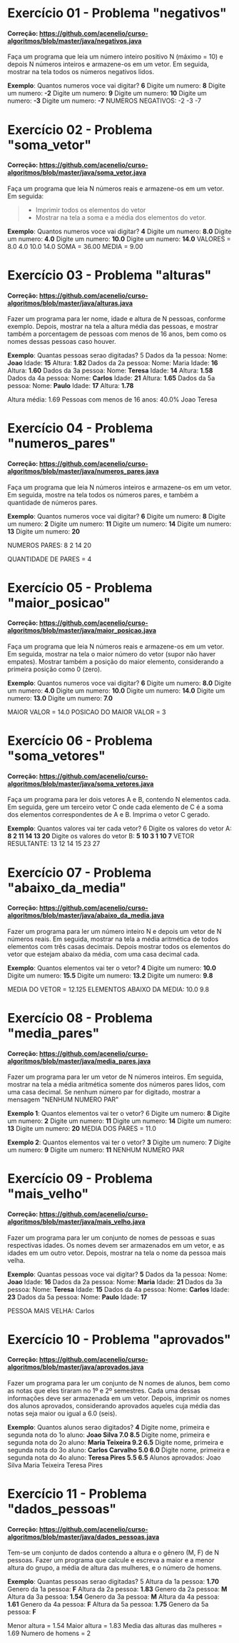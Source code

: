 
# Exercício 01 - Problema "negativos"
####  Correção: https://github.com/acenelio/curso-algoritmos/blob/master/java/negativos.java

Faça um programa que leia um número inteiro positivo N (máximo = 10) e depois N números inteiros e armazene-os em um vetor. Em seguida, mostrar na tela todos os números negativos lidos.

**Exemplo**: 
Quantos numeros voce vai digitar? **6** 
Digite um numero: **8** 
Digite um numero: **-2** 
Digite um numero: **9** 
Digite um numero: **10** 
Digite um numero: **-3** 
Digite um numero: **-7** 
NUMEROS NEGATIVOS: 
-2 
-3 
-7

# Exercício 02 - Problema "soma_vetor"
####  Correção: https://github.com/acenelio/curso-algoritmos/blob/master/java/soma_vetor.java

Faça um programa que leia N números reais e armazene-os em um vetor. Em seguida: 
> - Imprimir todos os elementos do vetor 
> - Mostrar na tela a soma e a média dos elementos do vetor.

**Exemplo**: 
Quantos numeros voce vai digitar? **4** 
Digite um numero: **8.0**
Digite um numero: **4.0** 
Digite um numero: **10.0**
Digite um numero: **14.0** 
VALORES = 8.0 4.0 10.0 14.0 
SOMA = 36.00 
MEDIA = 9.00

# Exercício 03 - Problema "alturas"
####  Correção: https://github.com/acenelio/curso-algoritmos/blob/master/java/alturas.java


Fazer um programa para ler nome, idade e altura de N pessoas, conforme exemplo. Depois, mostrar na tela a altura média das pessoas, e mostrar também a porcentagem de pessoas com menos de 16 anos, bem como os nomes dessas pessoas caso houver.

**Exemplo**: 
Quantas pessoas serao digitadas? 5 
Dados da 1a pessoa: 
Nome: **Joao** 
Idade: **15** 
Altura: **1.82** 
Dados da 2a pessoa: 
Nome: Maria Idade: **16** 
Altura: **1.60** 
Dados da 3a pessoa: 
Nome: **Teresa** 
Idade: **14** 
Altura: **1.58** 
Dados da 4a pessoa: 
Nome: **Carlos**
Idade: **21** 
Altura: **1.65** 
Dados da 5a pessoa: 
Nome: **Paulo**
Idade: **17** 
Altura: **1.78** 

Altura média: 1.69 
Pessoas com menos de 16 anos: 40.0% 
Joao 
Teresa

# Exercício 04 - Problema "numeros_pares"
####  Correção: https://github.com/acenelio/curso-algoritmos/blob/master/java/numeros_pares.java


Faça um programa que leia N números inteiros e armazene-os em um vetor. Em seguida, mostre na tela todos os números pares, e também a quantidade de números pares.

**Exemplo**: 
Quantos numeros voce vai digitar? **6** 
Digite um numero: **8** 
Digite um numero: **2** 
Digite um numero: **11**
Digite um numero: **14** 
Digite um numero: **13** 
Digite um numero: **20** 

NUMEROS PARES: 
8 2 14 20 

QUANTIDADE DE PARES = 4

# Exercício 05 - Problema "maior_posicao"
####  Correção: https://github.com/acenelio/curso-algoritmos/blob/master/java/maior_posicao.java


Faça um programa que leia N números reais e armazene-os em um vetor. Em seguida, mostrar na tela o maior número do vetor (supor não haver empates). Mostrar também a posição do maior elemento, considerando a primeira posição como 0 (zero).

**Exemplo**: 
Quantos numeros voce vai digitar? **6** 
Digite um numero: **8.0** 
Digite um numero: **4.0** 
Digite um numero: **10.0** 
Digite um numero: **14.0** 
Digite um numero: **13.0** 
Digite um numero: **7.0** 

MAIOR VALOR = 14.0 
POSICAO DO MAIOR VALOR = 3

# Exercício 06 - Problema "soma_vetores"
####  Correção: https://github.com/acenelio/curso-algoritmos/blob/master/java/soma_vetores.java


Faça um programa para ler dois vetores A e B, contendo N elementos cada. Em seguida, gere um terceiro vetor C onde cada elemento de C é a soma dos elementos correspondentes de A e B. Imprima o vetor C gerado.

**Exemplo**: 
Quantos valores vai ter cada vetor? 6 
Digite os valores do vetor A: 
**8 
2 
11 
14 
13 
20** 
Digite os valores do vetor B: 
**5 
10 
3 
1 
10 
7** 
VETOR RESULTANTE: 
13 
12 
14 
15 
23 
27

# Exercício 07 - Problema "abaixo_da_media"
####  Correção: https://github.com/acenelio/curso-algoritmos/blob/master/java/abaixo_da_media.java


Fazer um programa para ler um número inteiro N e depois um vetor de N números reais. Em seguida, mostrar na tela a média aritmética de todos elementos com três casas decimais. Depois mostrar todos os elementos do vetor que estejam abaixo da média, com uma casa decimal cada.

**Exemplo**: 
Quantos elementos vai ter o vetor? **4** 
Digite um numero: **10.0** 
Digite um numero: **15.5** 
Digite um numero: **13.2** 
Digite um numero: **9.8** 

MEDIA DO VETOR = 12.125
ELEMENTOS ABAIXO DA MEDIA: 
10.0 
9.8

# Exercício 08 - Problema "media_pares"
####  Correção: https://github.com/acenelio/curso-algoritmos/blob/master/java/media_pares.java


Fazer um programa para ler um vetor de N números inteiros. Em seguida, mostrar na tela a média aritmética somente dos números pares lidos, com uma casa decimal. Se nenhum número par for digitado, mostrar a mensagem "NENHUM NUMERO PAR"

**Exemplo 1**: 
Quantos elementos vai ter o vetor? 6 
Digite um numero: **8** 
Digite um numero: **2** 
Digite um numero: **11** 
Digite um numero: **14** 
Digite um numero: **13** 
Digite um numero: **20** 
MEDIA DOS PARES = 11.0

**Exemplo 2**: 
Quantos elementos vai ter o vetor? **3** 
Digite um numero: **7** 
Digite um numero: **9** 
Digite um numero: **11** 
NENHUM NUMERO PAR

# Exercício 09 - Problema "mais_velho"
####  Correção: https://github.com/acenelio/curso-algoritmos/blob/master/java/mais_velho.java


Fazer um programa para ler um conjunto de nomes de pessoas e suas respectivas idades. Os nomes devem ser armazenados em um vetor, e as idades em um outro vetor. Depois, mostrar na tela o nome da pessoa mais velha.

**Exemplo**: 
Quantas pessoas voce vai digitar? **5** 
Dados da 1a pessoa: 
Nome: **Joao** 
Idade: **16** 
Dados da 2a pessoa: 
Nome: **Maria** 
Idade: **21** 
Dados da 3a pessoa: 
Nome: **Teresa** 
Idade: **15** 
Dados da 4a pessoa: 
Nome: **Carlos** 
Idade: **23** 
Dados da 5a pessoa: 
Nome: **Paulo** 
Idade: **17** 

PESSOA MAIS VELHA: Carlos

# Exercício 10 - Problema "aprovados"
####  Correção: https://github.com/acenelio/curso-algoritmos/blob/master/java/aprovados.java


Fazer um programa para ler um conjunto de N nomes de alunos, bem como as notas que eles tiraram no 1º e 2º semestres. Cada uma dessas informações deve ser armazenada em um vetor. Depois, imprimir os nomes dos alunos aprovados, considerando aprovados aqueles cuja média das notas seja maior ou igual a 6.0 (seis).

**Exemplo**: 
Quantos alunos serao digitados? **4** 
Digite nome, primeira e segunda nota do 1o aluno: 
**Joao Silva 
7.0
8.5**
Digite nome, primeira e segunda nota do 2o aluno: 
**Maria Teixeira 
9.2 
6.5** 
Digite nome, primeira e segunda nota do 3o aluno: 
**Carlos Carvalho 
5.0 
6.0** 
Digite nome, primeira e segunda nota do 4o aluno: 
**Teresa Pires 
5.5 
6.5** 
Alunos aprovados: 
Joao Silva Maria 
Teixeira 
Teresa Pires

# Exercício 11 - Problema "dados_pessoas"
####  Correção: https://github.com/acenelio/curso-algoritmos/blob/master/java/dados_pessoas.java


Tem-se um conjunto de dados contendo a altura e o gênero (M, F) de N pessoas. Fazer um programa que calcule e escreva a maior e a menor altura do grupo, a média de altura das mulheres, e o número de homens.

**Exemplo**: 
Quantas pessoas serao digitadas? 5 
Altura da 1a pessoa: **1.70** 
Genero da 1a pessoa:  **F**
Altura da 2a pessoa: **1.83** 
Genero da 2a pessoa: **M** 
Altura da 3a pessoa: **1.54**
Genero da 3a pessoa:  **M**
Altura da 4a pessoa: **1.61** 
Genero da 4a pessoa:  **F**
Altura da 5a pessoa: **1.75** 
Genero da 5a pessoa: **F** 

Menor altura = 1.54 
Maior altura = 1.83 
Media das alturas das mulheres = 1.69 
Numero de homens = 2
